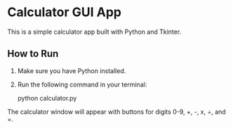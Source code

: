 # Calculator GUI App

This is a simple calculator app built with Python and Tkinter.

## How to Run

1. Make sure you have Python installed.
2. Run the following command in your terminal:

    python calculator.py

The calculator window will appear with buttons for digits 0-9, +, -, x, ÷, and =.

